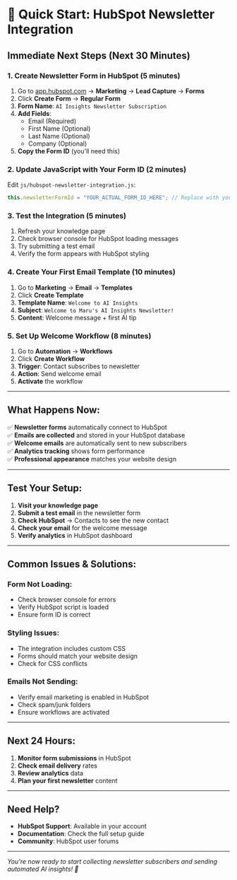 # 🚀 Quick Start: HubSpot Newsletter Integration

## **Immediate Next Steps (Next 30 Minutes)**

### **1. Create Newsletter Form in HubSpot (5 minutes)**
1. Go to [app.hubspot.com](https://app.hubspot.com) → **Marketing** → **Lead Capture** → **Forms**
2. Click **Create Form** → **Regular Form**
3. **Form Name**: `AI Insights Newsletter Subscription`
4. **Add Fields**:
   - Email (Required)
   - First Name (Optional)
   - Last Name (Optional)
   - Company (Optional)
5. **Copy the Form ID** (you'll need this)

### **2. Update JavaScript with Your Form ID (2 minutes)**
Edit `js/hubspot-newsletter-integration.js`:
```javascript
this.newsletterFormId = "YOUR_ACTUAL_FORM_ID_HERE"; // Replace with your form ID
```

### **3. Test the Integration (5 minutes)**
1. Refresh your knowledge page
2. Check browser console for HubSpot loading messages
3. Try submitting a test email
4. Verify the form appears with HubSpot styling

### **4. Create Your First Email Template (10 minutes)**
1. Go to **Marketing** → **Email** → **Templates**
2. Click **Create Template**
3. **Template Name**: `Welcome to AI Insights`
4. **Subject**: `Welcome to Maru's AI Insights Newsletter!`
5. **Content**: Welcome message + first AI tip

### **5. Set Up Welcome Workflow (8 minutes)**
1. Go to **Automation** → **Workflows**
2. Click **Create Workflow**
3. **Trigger**: Contact subscribes to newsletter
4. **Action**: Send welcome email
5. **Activate** the workflow

---

## **What Happens Now:**

✅ **Newsletter forms** automatically connect to HubSpot  
✅ **Emails are collected** and stored in your HubSpot database  
✅ **Welcome emails** are automatically sent to new subscribers  
✅ **Analytics tracking** shows form performance  
✅ **Professional appearance** matches your website design  

---

## **Test Your Setup:**

1. **Visit your knowledge page**
2. **Submit a test email** in the newsletter form
3. **Check HubSpot** → Contacts to see the new contact
4. **Check your email** for the welcome message
5. **Verify analytics** in HubSpot dashboard

---

## **Common Issues & Solutions:**

### **Form Not Loading:**
- Check browser console for errors
- Verify HubSpot script is loaded
- Ensure form ID is correct

### **Styling Issues:**
- The integration includes custom CSS
- Forms should match your website design
- Check for CSS conflicts

### **Emails Not Sending:**
- Verify email marketing is enabled in HubSpot
- Check spam/junk folders
- Ensure workflows are activated

---

## **Next 24 Hours:**

1. **Monitor form submissions** in HubSpot
2. **Check email delivery** rates
3. **Review analytics** data
4. **Plan your first newsletter** content

---

## **Need Help?**

- **HubSpot Support**: Available in your account
- **Documentation**: Check the full setup guide
- **Community**: HubSpot user forums

---

*You're now ready to start collecting newsletter subscribers and sending automated AI insights! 🎉*
